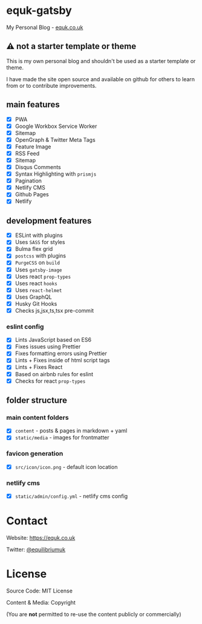 # equk-gatsby

My Personal Blog - [equk.co.uk](https://equk.co.uk)

## :warning: not a starter template or theme

This is my own personal blog and shouldn't be used as a starter template or theme.

I have made the site open source and available on github for others to learn from or to contribute improvements.

## main features

- [x] PWA
- [x] Google Workbox Service Worker
- [x] Sitemap
- [x] OpenGraph & Twitter Meta Tags
- [x] Feature Image
- [x] RSS Feed
- [x] Sitemap
- [x] Disqus Comments
- [x] Syntax Highlighting with `prismjs`
- [x] Pagination
- [x] Netlify CMS
- [x] Github Pages
- [x] Netlify

## development features

- [x] ESLint with plugins
- [x] Uses `SASS` for styles
- [x] Bulma flex grid
- [x] `postcss` with plugins
- [x] `PurgeCSS` on `build`
- [x] Uses `gatsby-image`
- [x] Uses react `prop-types`
- [x] Uses react `hooks`
- [x] Uses `react-helmet`
- [x] Uses GraphQL
- [x] Husky Git Hooks
- [x] Checks js,jsx,ts,tsx pre-commit

### eslint config

- [x] Lints JavaScript based on ES6
- [x] Fixes issues using Prettier
- [x] Fixes formatting errors using Prettier
- [x] Lints + Fixes inside of html script tags
- [x] Lints + Fixes React
- [x] Based on airbnb rules for eslint
- [x] Checks for react `prop-types`

## folder structure

### main content folders

- [x] `content` - posts & pages in markdown + yaml
- [x] `static/media` - images for frontmatter

### favicon generation

- [x] `src/icon/icon.png` - default icon location

### netlify cms

- [x] `static/admin/config.yml` - netlify cms config

# Contact

Website: https://equk.co.uk

Twitter: [@equilibriumuk](https://twitter.com/equilibriumuk)

# License

Source Code: MIT License

Content & Media: Copyright

(You are **not** permitted to re-use the content publicly or commercially)